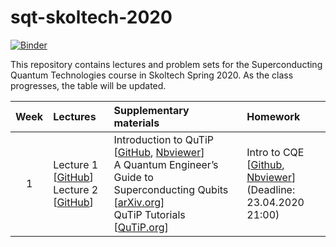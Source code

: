 # sqt-skoltech-2020

[![Binder](https://mybinder.org/badge_logo.svg)](https://mybinder.org/v2/gh/dkalacheva/sqt-skoltech-2020/master)

This repository contains lectures and problem sets for the Superconducting Quantum Technologies course in Skoltech Spring 2020. As the class progresses, the table will be updated.

| Week | Lectures | Supplementary materials | Homework | 
|:------:|:----------|:----------|:----------|
|1| Lecture 1 [[GitHub](Lectures/SQT_2020_1a.pdf)] <br> Lecture 2 [[GitHub](Lectures/SQT_2020_2a.pdf)] | Introduction to QuTiP [[GitHub](QuTiP-intro/Introduction-to-QuTiP.ipynb), [Nbviewer](https://nbviewer.jupyter.org/github/dkalacheva/sqt-skoltech-2020/blob/master/QuTiP-intro/Introduction-to-QuTiP.ipynb)] <br> A Quantum Engineer’s Guide to Superconducting Qubits [[arXiv.org](https://arxiv.org/pdf/1904.06560.pdf)] <br> QuTiP Tutorials [[QuTiP.org](http://qutip.org/tutorials.html)]| Intro to CQE [[Github](HW1-intro-to-CQE/HW1-Intro-to-CQE.ipynb), [Nbviewer](https://nbviewer.jupyter.org/github/dkalacheva/sqt-skoltech-2020/blob/master/HW1-intro-to-CQE/HW1-Intro-to-CQE.ipynb)] <br> (Deadline: 23.04.2020 21:00)|
